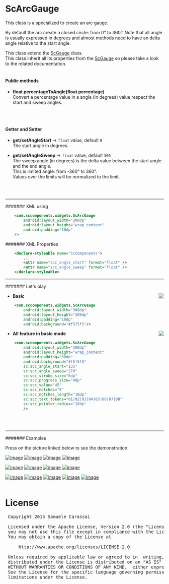 # ScArcGauge
This class is a specialized to create an arc gauge.

By default the arc create a closed circle: from 0° to 360°.
Note that all angle is usually expressed in degrees and almost methods need to have an delta angle relative to the start angle.

This class extend the [ScGauge](../sc-gauge/ScGauge.md) class.<br />
This class inherit all its properties from the [ScGauge](../sc-feature/ScGauge.md) so please take a look to the related documentation.
<br />
<br />

#### Public methods

- **float percentageToAngle(float percentage)**<br />
Convert a percentage value in a angle (in degrees) value respect the start and sweep angles.
<br />
<br />

#### Getter and Setter

- **get/setAngleStart**  -> `float` value, default `0`<br />
The start angle in degrees.

- **get/setAngleSweep**  -> `float` value, default `360`<br />
The sweep angle (in degrees) is the delta value between the start angle and the end angle.<br />
This is limited angle: from -360° to 360°.<br />
Values over the limits will be normalized to the limit.
<br />
<br />

---
####### XML using

```xml
    <com.sccomponents.widgets.ScArcGauge
        android:layout_width="200dp"
        android:layout_height="wrap_content"
        android:padding="10dp"
    />
```


####### XML Properties
```xml
    <declare-styleable name="ScComponents">
        ...
        <attr name="scc_angle_start" format="float" />
        <attr name="scc_angle_sweep" format="float" />
    </declare-styleable>
```


---
####### Let's play

<img src="https://github.com/Paroca72/sc-widgets/blob/master/raw/sc-arcgauge/1.jpg" align="right" />

- **Basic**
```xml
    <com.sccomponents.widgets.ScArcGauge
        android:layout_width="300dp"
        android:layout_height="300dp"
        android:padding="10dp"
        android:background="#f5f5f5"/>
```

<img src="https://github.com/Paroca72/sc-widgets/blob/master/raw/sc-arcgauge/2.jpg" align="right" />

- **All feature in basic mode**
```xml
    <com.sccomponents.widgets.ScArcGauge
        android:layout_width="300dp"
        android:layout_height="wrap_content"
        android:padding="30dp"
        android:background="#f5f5f5"
        sc:scc_angle_start="135"
        sc:scc_angle_sweep="270"
        sc:scc_stroke_size="6dp"
        sc:scc_progress_size="4dp"
        sc:scc_value="45"
        sc:scc_notches="8"
        sc:scc_notches_length="10dp"
        sc:scc_text_tokens="01|02|03|04|05|06|07|08"
        sc:scc_pointer_radius="10dp"
        />
```
<br />
<br />

---
####### Examples

Press on the picture linked below to see the demonstration.

[![image](https://github.com/Paroca72/sc-widgets/blob/master/raw/sc-arcgauge/f-01.jpg)](flat.md)
[![image](https://github.com/Paroca72/sc-widgets/blob/master/raw/sc-arcgauge/f-02.jpg)](flat.md)
[![image](https://github.com/Paroca72/sc-widgets/blob/master/raw/sc-arcgauge/f-03.jpg)](flat.md)
[![image](https://github.com/Paroca72/sc-widgets/blob/master/raw/sc-arcgauge/f-04.jpg)](flat.md)

[![image](https://github.com/Paroca72/sc-widgets/blob/master/raw/sc-arcgauge/i-01.jpg)](indicator.md)
[![image](https://github.com/Paroca72/sc-widgets/blob/master/raw/sc-arcgauge/i-02.jpg)](indicator.md)
[![image](https://github.com/Paroca72/sc-widgets/blob/master/raw/sc-arcgauge/i-03.jpg)](indicator.md)
[![image](https://github.com/Paroca72/sc-widgets/blob/master/raw/sc-arcgauge/i-04.jpg)](indicator.md)

[![image](https://github.com/Paroca72/sc-widgets/blob/master/raw/sc-arcgauge/n-01.jpg)](notches.md)
[![image](https://github.com/Paroca72/sc-widgets/blob/master/raw/sc-arcgauge/n-02single.jpg)](notches.md)
[![image](https://github.com/Paroca72/sc-widgets/blob/master/raw/sc-arcgauge/n-03.jpg)](notches.md)
[![image](https://github.com/Paroca72/sc-widgets/blob/master/raw/sc-arcgauge/n-04.jpg)](notches.md)
[![image](https://github.com/Paroca72/sc-widgets/blob/master/raw/sc-arcgauge/n-05.jpg)](notches.md)
<br />
<br />

# License
<pre>
 Copyright 2015 Samuele Carassai

 Licensed under the Apache License, Version 2.0 (the "License");
 you may not use this file except in compliance with the License.
 You may obtain a copy of the License at

     http://www.apache.org/licenses/LICENSE-2.0

 Unless required by applicable law or agreed to in  writing, software
 distributed under the License is distributed on an "AS IS" BASIS,
 WITHOUT WARRANTIES OR CONDITIONS OF ANY KIND,  either express or implied.
 See the License for the specific language governing permissions and
 limitations under the License.
</pre>